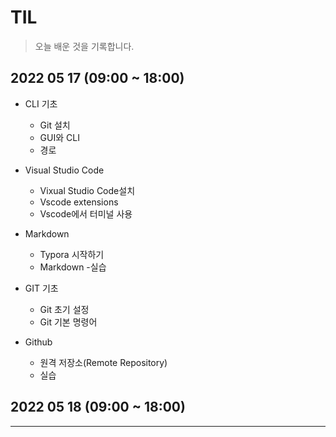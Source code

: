 # TIL


>오늘 배운 것을 기록합니다.

## 2022 05 17 (09:00 ~ 18:00)

- CLI  기초
    - Git 설치
    - GUI와 CLI
    - 경로 

- Visual Studio Code
    - Vixual Studio Code설치
    - Vscode extensions
    - Vscode에서 터미널 사용


- Markdown
    - Typora 시작하기
    - Markdown
    -실습


- GIT 기초
    - Git 초기 설정
    - Git 기본 명령어

- Github
    - 원격 저장소(Remote Repository)
    - 실습


## 2022 05 18 (09:00 ~ 18:00)




*** 